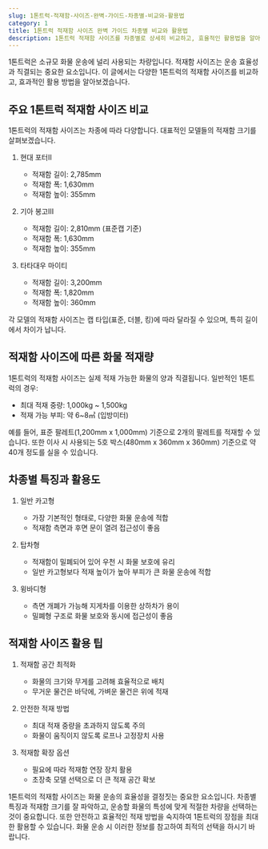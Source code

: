 ```yaml
---
slug: 1톤트럭-적재함-사이즈-완벽-가이드-차종별-비교와-활용법
category: 1
title: 1톤트럭 적재함 사이즈 완벽 가이드 차종별 비교와 활용법
description: 1톤트럭 적재함 사이즈를 차종별로 상세히 비교하고, 효율적인 활용법을 알아봅니다. 화물 운송에 필요한 모든 정보를 한눈에 확인하세요.
---
```

1톤트럭은 소규모 화물 운송에 널리 사용되는 차량입니다. 적재함 사이즈는 운송 효율성과 직결되는 중요한 요소입니다. 이 글에서는 다양한 1톤트럭의 적재함 사이즈를 비교하고, 효과적인 활용 방법을 알아보겠습니다.

## 주요 1톤트럭 적재함 사이즈 비교

1톤트럭의 적재함 사이즈는 차종에 따라 다양합니다. 대표적인 모델들의 적재함 크기를 살펴보겠습니다.

1. 현대 포터II

   - 적재함 길이: 2,785mm
   - 적재함 폭: 1,630mm
   - 적재함 높이: 355mm

2. 기아 봉고III

   - 적재함 길이: 2,810mm (표준캡 기준)
   - 적재함 폭: 1,630mm
   - 적재함 높이: 355mm

3. 타타대우 마이티
   - 적재함 길이: 3,200mm
   - 적재함 폭: 1,820mm
   - 적재함 높이: 360mm

각 모델의 적재함 사이즈는 캡 타입(표준, 더블, 킹)에 따라 달라질 수 있으며, 특히 길이에서 차이가 납니다.

## 적재함 사이즈에 따른 화물 적재량

1톤트럭의 적재함 사이즈는 실제 적재 가능한 화물의 양과 직결됩니다. 일반적인 1톤트럭의 경우:

- 최대 적재 중량: 1,000kg ~ 1,500kg
- 적재 가능 부피: 약 6~8㎥ (입방미터)

예를 들어, 표준 팔레트(1,200mm x 1,000mm) 기준으로 2개의 팔레트를 적재할 수 있습니다. 또한 이사 시 사용되는 5호 박스(480mm x 360mm x 360mm) 기준으로 약 40개 정도를 실을 수 있습니다.

## 차종별 특징과 활용도

1. 일반 카고형

   - 가장 기본적인 형태로, 다양한 화물 운송에 적합
   - 적재함 측면과 후면 문이 열려 접근성이 좋음

2. 탑차형

   - 적재함이 밀폐되어 있어 우천 시 화물 보호에 유리
   - 일반 카고형보다 적재 높이가 높아 부피가 큰 화물 운송에 적합

3. 윙바디형
   - 측면 개폐가 가능해 지게차를 이용한 상하차가 용이
   - 밀폐형 구조로 화물 보호와 동시에 접근성이 좋음

## 적재함 사이즈 활용 팁

1. 적재함 공간 최적화

   - 화물의 크기와 무게를 고려해 효율적으로 배치
   - 무거운 물건은 바닥에, 가벼운 물건은 위에 적재

2. 안전한 적재 방법

   - 최대 적재 중량을 초과하지 않도록 주의
   - 화물이 움직이지 않도록 로프나 고정장치 사용

3. 적재함 확장 옵션
   - 필요에 따라 적재함 연장 장치 활용
   - 초장축 모델 선택으로 더 큰 적재 공간 확보

1톤트럭의 적재함 사이즈는 화물 운송의 효율성을 결정짓는 중요한 요소입니다. 차종별 특징과 적재함 크기를 잘 파악하고, 운송할 화물의 특성에 맞게 적절한 차량을 선택하는 것이 중요합니다. 또한 안전하고 효율적인 적재 방법을 숙지하여 1톤트럭의 장점을 최대한 활용할 수 있습니다. 화물 운송 시 이러한 정보를 참고하여 최적의 선택을 하시기 바랍니다.